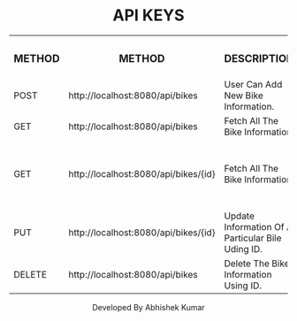 <center>
<h1>API KEYS</h1>

<table>
<r>
  <th><h3>METHOD</h3></th>
   <th><h3>METHOD</h3></th>
  <th><h3>DESCRIPTION</h3></th>
</r>
<tr>
<td>POST</td>
<td>http://localhost:8080/api/bikes</td>
<td>User Can Add New Bike Information.</td>
</tr>
<tr>
<td>GET</td>
<td>http://localhost:8080/api/bikes</td>
  <td>Fetch All The Bike Information.</td>
</tr>
  <tr>
<td>GET</td>
<td>http://localhost:8080/api/bikes/{id}</td>
  <td>Fetch All The Bike Information.</td>
    <td>Fetch Information Of A Particular Bike Using ID.</td>
</tr>
<tr>
<td>PUT</td>
<td>http://localhost:8080/api/bikes/{id}</td>
  <td>Update Information Of A Particular Bile Uding ID.</td>
</tr>
<tr>
<td>DELETE</td>
<td>http://localhost:8080/api/bikes</{id}td>
  <td>Delete The Bike Information Using ID.</td>
</tr>
  
</table>
<p>Developed By Abhishek Kumar</p>
</center>
